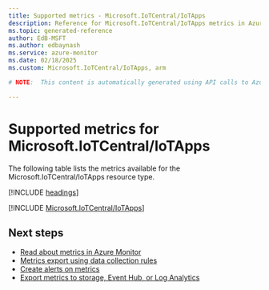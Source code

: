 ```yaml
---
title: Supported metrics - Microsoft.IoTCentral/IoTApps
description: Reference for Microsoft.IoTCentral/IoTApps metrics in Azure Monitor.
ms.topic: generated-reference
author: EdB-MSFT
ms.author: edbaynash
ms.service: azure-monitor
ms.date: 02/18/2025
ms.custom: Microsoft.IoTCentral/IoTApps, arm

# NOTE:  This content is automatically generated using API calls to Azure. Any edits made on these files will be overwritten in the next run of the script. 

---
```


  
# Supported metrics for Microsoft.IoTCentral/IoTApps
  
The following table lists the metrics available for the Microsoft.IoTCentral/IoTApps resource type.  
  
  
[!INCLUDE [headings](~/reusable-content/ce-skilling/azure/includes/azure-monitor/reference/metrics/metrics-headings.md)]  
  
 

[!INCLUDE [Microsoft.IoTCentral/IoTApps](~/reusable-content/ce-skilling/azure/includes/azure-monitor/reference/metrics/microsoft-iotcentral-iotapps-metrics-include.md)]  



## Next steps

- [Read about metrics in Azure Monitor](/azure/azure-monitor/data-platform)
- [Metrics export using data collection rules](/azure/azure-monitor/essentials/data-collection-metrics)
- [Create alerts on metrics](/azure/azure-monitor/alerts/alerts-overview)
- [Export metrics to storage, Event Hub, or Log Analytics](/azure/azure-monitor/essentials/platform-logs-overview)
